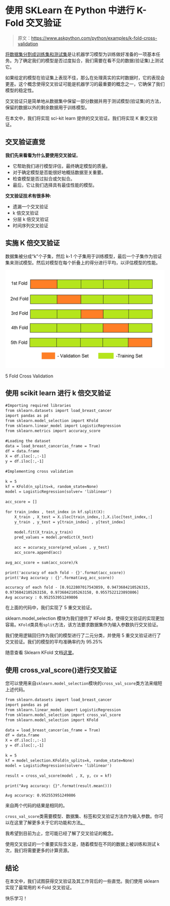 # 使用 SKLearn 在 Python 中进行 K-Fold 交叉验证

> 原文：<https://www.askpython.com/python/examples/k-fold-cross-validation>

[将数据集分割成训练集和测试集](https://www.askpython.com/python/examples/split-data-training-and-testing-set)是让机器学习模型为训练做好准备的一项基本任务。为了确定我们的模型是否过度拟合，我们需要在看不见的数据(验证集)上测试它。

如果给定的模型在验证集上表现不佳，那么在处理真实的实时数据时，它的表现会更差。这个概念使得交叉验证可能是机器学习的最重要的概念之一，它确保了我们模型的稳定性。

交叉验证只是简单地从数据集中保留一部分数据并用于测试模型(验证集)的方法，保留的数据以外的剩余数据用于训练模型。

在本文中，我们将实现 sci-kit learn 提供的交叉验证。我们将实现 K 重交叉验证。

## 交叉验证直觉

**我们先来看看为什么要使用交叉验证**。

*   它帮助我们进行模型评估，最终确定模型的质量。
*   对于确定模型是否能很好地概括数据至关重要。
*   检查模型是否过拟合或欠拟合。
*   最后，它让我们选择具有最佳性能的模型。

**交叉验证技术有很多种:**

*   遗漏一个交叉验证
*   k 倍交叉验证
*   分层 k 倍交叉验证
*   时间序列交叉验证

## 实施 K 倍交叉验证

数据集被分成“k”个子集，然后 k-1 个子集用于训练模型，最后一个子集作为验证集来测试模型。然后对模型在每个折叠上的得分进行平均，以评估模型的性能。

![5 Fold Cross-Validation](img/3780bb6bdd3a81b4d28536cc62b7c73f.png)

5 Fold Cross Validation

## 使用 scikit learn 进行 k 倍交叉验证

```
#Importing required libraries
from sklearn.datasets import load_breast_cancer
import pandas as pd
from sklearn.model_selection import KFold 
from sklearn.linear_model import LogisticRegression
from sklearn.metrics import accuracy_score

#Loading the dataset
data = load_breast_cancer(as_frame = True)
df = data.frame
X = df.iloc[:,:-1]
y = df.iloc[:,-1]

#Implementing cross validation

k = 5
kf = KFold(n_splits=k, random_state=None)
model = LogisticRegression(solver= 'liblinear')

acc_score = []

for train_index , test_index in kf.split(X):
    X_train , X_test = X.iloc[train_index,:],X.iloc[test_index,:]
    y_train , y_test = y[train_index] , y[test_index]

    model.fit(X_train,y_train)
    pred_values = model.predict(X_test)

    acc = accuracy_score(pred_values , y_test)
    acc_score.append(acc)

avg_acc_score = sum(acc_score)/k

print('accuracy of each fold - {}'.format(acc_score))
print('Avg accuracy : {}'.format(avg_acc_score))

```

```
accuracy of each fold - [0.9122807017543859, 0.9473684210526315, 0.9736842105263158, 0.9736842105263158, 0.9557522123893806]
Avg accuracy : 0.952553951249806 

```

在上面的代码中，我们实现了 5 重交叉验证。

sklearn.model_selection 模块为我们提供了 KFold 类，使得交叉验证的实现更加容易。`KFold`类具有`split`方法，该方法要求数据集作为输入参数执行交叉验证。

我们使用逻辑回归作为我们的模型进行了二元分类，并使用 5 重交叉验证进行了交叉验证。我们的模型的平均准确率约为 95.25%

随意查看 Sklearn KFold 文档[这里](https://scikit-learn.org/stable/modules/generated/sklearn.model_selection.KFold.html)。

## 使用 cross_val_score()进行交叉验证

您可以使用来自`sklearn.model_selection`模块的`cross_val_score`类方法来缩短上述代码。

```
from sklearn.datasets import load_breast_cancer
import pandas as pd
from sklearn.linear_model import LogisticRegression
from sklearn.model_selection import cross_val_score
from sklearn.model_selection import KFold

data = load_breast_cancer(as_frame = True)
df = data.frame
X = df.iloc[:,:-1]
y = df.iloc[:,-1]

k = 5
kf = model_selection.KFold(n_splits=k, random_state=None)
model = LogisticRegression(solver= 'liblinear')

result = cross_val_score(model , X, y, cv = kf)

print("Avg accuracy: {}".format(result.mean()))

```

```
Avg accuracy: 0.952553951249806

```

来自两个代码的结果是相同的。

`cross_val_score`类需要模型、数据集、标签和交叉验证方法作为输入参数。你可以在这里了解更多关于它的功能和方法[。](https://scikit-learn.org/stable/modules/generated/sklearn.model_selection.cross_val_score.html)

我希望到目前为止，您可能已经了解了交叉验证的概念。

使用交叉验证的一个重要实际含义是，随着模型在不同的数据上被训练和测试 k 次，我们将需要更多的计算资源。

## 结论

在本文中，我们试图获得交叉验证及其工作背后的一些直觉。我们使用 sklearn 实现了最常用的 K-Fold 交叉验证。

快乐学习！